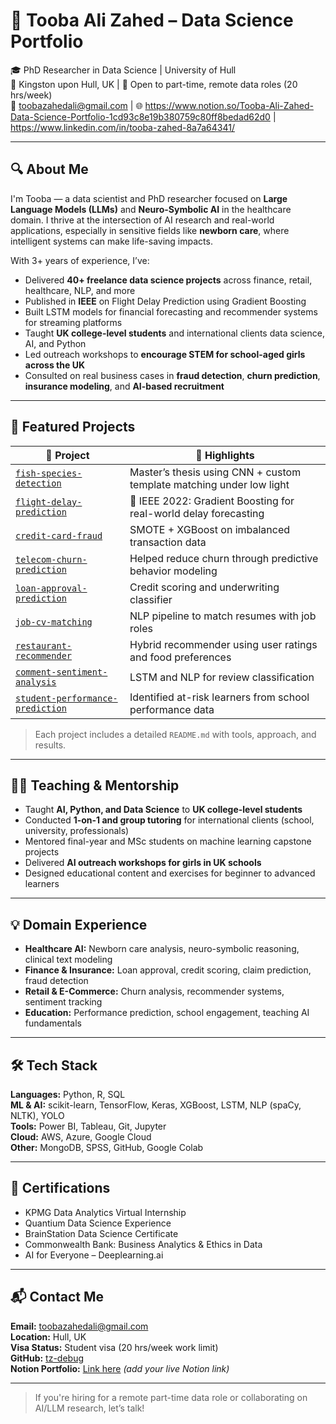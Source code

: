 # 🧠 Tooba Ali Zahed – Data Science Portfolio

🎓 PhD Researcher in Data Science | University of Hull  
📍 Kingston upon Hull, UK | 💼 Open to part-time, remote data roles (20 hrs/week)  
📧 toobazahedali@gmail.com | 🌐 https://www.notion.so/Tooba-Ali-Zahed-Data-Science-Portfolio-1cd93c8e19b380759c80ff8bedad62d0 | https://www.linkedin.com/in/tooba-zahed-8a7a64341/

---

## 🔍 About Me

I'm Tooba — a data scientist and PhD researcher focused on **Large Language Models (LLMs)** and **Neuro-Symbolic AI** in the healthcare domain. I thrive at the intersection of AI research and real-world applications, especially in sensitive fields like **newborn care**, where intelligent systems can make life-saving impacts.

With 3+ years of experience, I’ve:
- Delivered **40+ freelance data science projects** across finance, retail, healthcare, NLP, and more
- Published in **IEEE** on Flight Delay Prediction using Gradient Boosting
- Built LSTM models for financial forecasting and recommender systems for streaming platforms
- Taught **UK college-level students** and international clients data science, AI, and Python
- Led outreach workshops to **encourage STEM for school-aged girls across the UK**
- Consulted on real business cases in **fraud detection**, **churn prediction**, **insurance modeling**, and **AI-based recruitment**

---

## 📂 Featured Projects

| 📁 Project | 🌟 Highlights |
|-----------|---------------|
| [`fish-species-detection`](./fish-species-detection) | Master’s thesis using CNN + custom template matching under low light |
| [`flight-delay-prediction`](./flight-delay-prediction) | 📘 IEEE 2022: Gradient Boosting for real-world delay forecasting |
| [`credit-card-fraud`](./credit-card-fraud) | SMOTE + XGBoost on imbalanced transaction data |
| [`telecom-churn-prediction`](./telecom-churn-prediction) | Helped reduce churn through predictive behavior modeling |
| [`loan-approval-prediction`](./loan-approval-prediction) | Credit scoring and underwriting classifier |
| [`job-cv-matching`](./job-cv-matching) | NLP pipeline to match resumes with job roles |
| [`restaurant-recommender`](./restaurant-recommender) | Hybrid recommender using user ratings and food preferences |
| [`comment-sentiment-analysis`](./comment-sentiment-analysis) | LSTM and NLP for review classification |
| [`student-performance-prediction`](./student-performance-prediction) | Identified at-risk learners from school performance data |

> Each project includes a detailed `README.md` with tools, approach, and results.

---

## 👩‍🏫 Teaching & Mentorship

- Taught **AI, Python, and Data Science** to **UK college-level students**
- Conducted **1-on-1 and group tutoring** for international clients (school, university, professionals)
- Mentored final-year and MSc students on machine learning capstone projects
- Delivered **AI outreach workshops for girls in UK schools**
- Designed educational content and exercises for beginner to advanced learners

---

## 💡 Domain Experience

- **Healthcare AI:** Newborn care analysis, neuro-symbolic reasoning, clinical text modeling  
- **Finance & Insurance:** Loan approval, credit scoring, claim prediction, fraud detection  
- **Retail & E-Commerce:** Churn analysis, recommender systems, sentiment tracking  
- **Education:** Performance prediction, school engagement, teaching AI fundamentals

---

## 🛠 Tech Stack

**Languages:** Python, R, SQL  
**ML & AI:** scikit-learn, TensorFlow, Keras, XGBoost, LSTM, NLP (spaCy, NLTK), YOLO  
**Tools:** Power BI, Tableau, Git, Jupyter  
**Cloud:** AWS, Azure, Google Cloud  
**Other:** MongoDB, SPSS, GitHub, Google Colab

---

## 🏅 Certifications

- KPMG Data Analytics Virtual Internship  
- Quantium Data Science Experience  
- BrainStation Data Science Certificate  
- Commonwealth Bank: Business Analytics & Ethics in Data  
- AI for Everyone – Deeplearning.ai

---

## 📬 Contact Me

**Email:** [toobazahedali@gmail.com](mailto:toobazahedali@gmail.com)  
**Location:** Hull, UK  
**Visa Status:** Student visa (20 hrs/week work limit)  
**GitHub:** [tz-debug](https://github.com/tz-debug)  
**Notion Portfolio:** [Link here](#) *(add your live Notion link)*

---

> If you're hiring for a remote part-time data role or collaborating on AI/LLM research, let’s talk!

